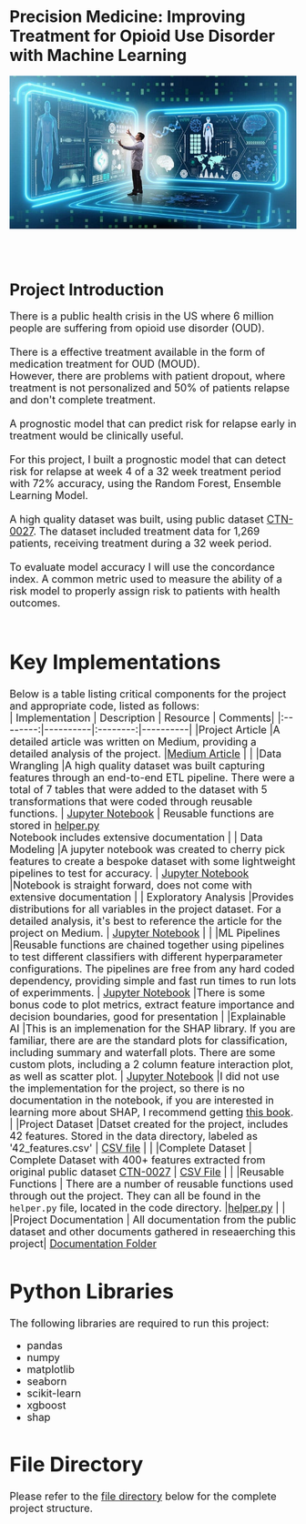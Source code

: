 # Precision Medicine: Improving Treatment for Opioid Use Disorder with Machine Learning


<div align="center">
    <img src="images/cover.jpg" alt="Opioid Use Disorder Treatment Study">
</div>

<br><br>


# Project Introduction 
<font size='4'>There is a public health crisis in the US where 6 million people are suffering from opioid use disorder (OUD).<br><br>
There is a effective treatment available in the form of medication treatment for OUD (MOUD).<br>
However, there are problems with patient dropout, where treatment is not personalized and 50% of patients relapse and don't complete treatment.<br>
<br>
A prognostic model that can predict risk for relapse early in treatment would be clinically useful.<br>
<br>
For this project, I built a prognostic model that can detect risk for relapse at week 4 of a 32 week treatment period with 72% accuracy, using the Random Forest, Ensemble Learning Model.  
<br>
A high quality dataset was built, using public dataset [CTN-0027](https://datashare.nida.nih.gov/study/nida-ctn-0027).  The dataset included treatment data for 1,269 patients, receiving treatment during a 32 week period.<br>
<br>
To evaluate model accuracy I will use the concordance index.  A common metric used to measure the ability of a risk model to properly assign risk to patients with health outcomes.<br>
<br>

# Key Implementations
Below is a table listing critical components for the project and appropriate code, listed as follows:<br>
| Implementation | Description | Resource | Comments|
|:--------:|----------|:--------:|----------|
|Project Article   |A detailed article was written on Medium, providing a detailed analysis of the project.            |[Medium Article](https://medium.com/@danherman64/precision-medicine-improving-treatment-for-opioid-use-disorder-with-machine-learning-1da08ca8e960)          |          |
|Data Wrangling    |A high quality dataset was built capturing features through an end-to-end ETL pipeline.  There were a total of 7 tables that were added to the dataset with 5 transformations that were coded through reusable functions.          |    [Jupyter Notebook](code/1_Data_Transformation.ipynb)      | Reusable functions are stored in [helper.py](code/helper.py)<br>  Notebook includes extensive documentation       |
| Data Modeling  |A jupyter notebook was created to cherry pick features to create a bespoke dataset with some lightweight pipelines to test for accuracy.          | [Jupyter Notebook](code/2_Data_Modeling.ipynb)         |Notebook is straight forward, does not come with extensive documentation          |
| Exploratory Analysis   |Provides distributions for all variables in the project dataset.  For  a detailed analysis, it's best to reference the article for the project on Medium.          | [Jupyter Notebook](code/3_Exploratory_Analysis.ipynb)         |          |
|ML Pipelines   |Reusable functions are chained together using pipelines to test different classifiers with different hyperparameter configurations.  The pipelines are free from any hard coded dependency, providing simple and fast run times to run lots of experimments.          |        [Jupyter Notebook](code/4_ML_Piplines.ipynb)  |There is some bonus code to plot metrics, extract feature importance and decision boundaries, good for presentation          |
|Explainable AI |This is an implemenation for the SHAP library.  If you are familiar, there are are the standard plots for classification, including summary and waterfall plots.  There are some custom plots, including a 2 column feature interaction plot, as well as scatter plot.          |  [Jupyter Notebook](code/5_Explainable_AI.ipynb)        |I did not use the implementation for the project, so there is no documentation in the notebook, if you are interested in learning more about SHAP, I recommend getting [this book](https://christophmolnar.com/books/shap/).          |
|Project Dataset   |Datset created for the project, includes 42 features.  Stored in the data directory, labeled as '42_features.csv'           |      [CSV file](data/42_features.csv)    |          |
|Complete Dataset | Complete Dataset with 400+ features extracted from original public dataset [CTN-0027]()          |      [CSV File](data/final_merged_data.csv)    |          |
|Reusable Functions   | There are a number of reusable functions used through out the project.  They can all be found in the `helper.py` file, located in the code directory.         |[helper.py](code/helper.py)          |          |
|Project Documentation   | All documentation from the public dataset and other documents gathered in reseaerching this project| [Documentation Folder](documentation/)
<br>


# Python Libraries
The following libraries are required to run this project:
- pandas
- numpy
- matplotlib
- seaborn
- scikit-learn
- xgboost
- shap



# File Directory
<font size='4'>

Please refer to the [file directory](pages/tree.md) below for the complete project structure.

</font>
